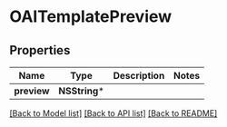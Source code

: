 # OAITemplatePreview

## Properties
Name | Type | Description | Notes
------------ | ------------- | ------------- | -------------
**preview** | **NSString*** |  | 

[[Back to Model list]](../README#documentation-for-models) [[Back to API list]](../README#documentation-for-api-endpoints) [[Back to README]](../README)



